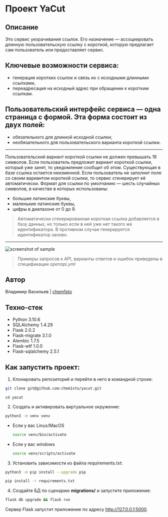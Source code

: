 # **Проект YaCut**
## **Описание**
Это сервис укорачивания ссылок. Его назначение — ассоциировать длинную пользовательскую ссылку с короткой, которую предлагает сам пользователь или предоставляет сервис.

## Ключевые возможности сервиса:
- генерация коротких ссылок и связь их с исходными длинными ссылками,
- переадресация на исходный адрес при обращении к коротким ссылкам.

## Пользовательский интерфейс сервиса — одна страница с формой. Эта форма состоит из двух полей:
- обязательного для длинной исходной ссылки;
- необязательного для пользовательского варианта короткой ссылки.

***
Пользовательский вариант короткой ссылки не должен превышать 16 символов.
Если пользователь предложит вариант короткой ссылки, который уже занят, то уведомление сообщит об этом. Существующая в базе ссылка остается неизменной.
Если пользователь не заполнит поле со своим вариантом короткой ссылки, то сервис сгенерирует её автоматически. Формат для ссылки по умолчанию — шесть случайных символов, в качестве в которых использованы:
- большие латинские буквы,
- маленькие латинские буквы,
- цифры в диапазоне от 0 до 9.
> Автоматически сгенерированная короткая ссылка добавляется в базу данных, но только если в ней уже нет такого же идентификатора. В противном случае генерируется идентификатор заново.
--- 
![screenshot of sample](https://pictures.s3.yandex.net/resources/S01_131_1649172105.png)

> Примеры запросов к API, варианты ответов и ошибок приведены в спецификации *openapi.yml*

## **Автор**
Владимир Васильев | [chem1sto](https://github.com/chem1sto)

## **Техно-стек**
- Python 3.10.6
- SQLAlchemy 1.4.29
- Flask 2.0.2
- Flask-migrate 3.1.0
- Alembic 1.7.5
- Flask-wtf 1.0.0
- Flask-sqlalchemy 2.5.1


## **Как запустить проект:**
1. Клонировать репозиторий и перейти в него в командной строке:
```bash
git clone git@github.com:chem1sto/yacut.git
```
```
cd yacut
```
2. Cоздать и активировать виртуальное окружение:
```bash
python3 -m venv venv
```
* Если у вас Linux/MacOS
    ```bash
    source venv/bin/activate
    ```

* Если у вас windows
    ```bash
    source venv/scripts/activate
    ```
3. Установить зависимости из файла requirements.txt:
```bash
python3 -m pip install --upgrade pip
```
```bash
pip install -r requirements.txt
```
4. Создайте БД по сценарию **migrations/** и запустите приложение:
```bash
flask db upgrade && flask run
```
Сервер Flask запустит приложение по адресу http://127.0.0.1:5000.
